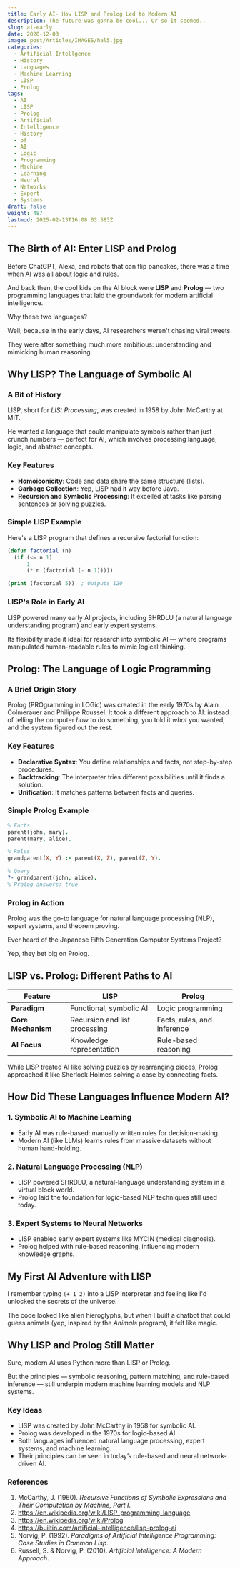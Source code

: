 ```yaml
---
title: Early AI- How LISP and Prolog Led to Modern AI
description: The future was gonna be cool... Or so it seemed..
slug: ai-early
date: 2020-12-03
image: post/Articles/IMAGES/hal5.jpg
categories:
  - Artificial Intellgence
  - History
  - Languages
  - Machine Learning
  - LISP
  - Prolog
tags:
  - AI
  - LISP
  - Prolog
  - Artificial
  - Intelligence
  - History
  - of
  - AI
  - Logic
  - Programming
  - Machine
  - Learning
  - Neural
  - Networks
  - Expert
  - Systems
draft: false
weight: 487
lastmod: 2025-02-13T16:08:03.583Z
---
```

## The Birth of AI: Enter LISP and Prolog

Before ChatGPT, Alexa, and robots that can flip pancakes, there was a time when AI was all about logic and rules.

And back then, the cool kids on the AI block were **LISP** and **Prolog** — two programming languages that laid the groundwork for modern artificial intelligence.

Why these two languages?

Well, because in the early days, AI researchers weren't chasing viral tweets.

They were after something much more ambitious: understanding and mimicking human reasoning.

## Why LISP? The Language of Symbolic AI

### A Bit of History

LISP, short for *LISt Processing*, was created in 1958 by John McCarthy at MIT.

He wanted a language that could manipulate symbols rather than just crunch numbers — perfect for AI, which involves processing language, logic, and abstract concepts.

### Key Features

* **Homoiconicity**: Code and data share the same structure (lists).
* **Garbage Collection**: Yep, LISP had it way before Java.
* **Recursion and Symbolic Processing**: It excelled at tasks like parsing sentences or solving puzzles.

### Simple LISP Example

Here's a LISP program that defines a recursive factorial function:

```lisp
(defun factorial (n)
  (if (<= n 1)
      1
      (* n (factorial (- n 1)))))

(print (factorial 5))  ; Outputs 120
```

### LISP's Role in Early AI

LISP powered many early AI projects, including SHRDLU (a natural language understanding program) and early expert systems.

Its flexibility made it ideal for research into symbolic AI — where programs manipulated human-readable rules to mimic logical thinking.

## Prolog: The Language of Logic Programming

### A Brief Origin Story

Prolog (PROgramming in LOGic) was created in the early 1970s by Alain Colmerauer and Philippe Roussel. It took a different approach to AI: instead of telling the computer *how* to do something, you told it *what* you wanted, and the system figured out the rest.

### Key Features

* **Declarative Syntax**: You define relationships and facts, not step-by-step procedures.
* **Backtracking**: The interpreter tries different possibilities until it finds a solution.
* **Unification**: It matches patterns between facts and queries.

### Simple Prolog Example

```prolog
% Facts
parent(john, mary).
parent(mary, alice).

% Rules
grandparent(X, Y) :- parent(X, Z), parent(Z, Y).

% Query
?- grandparent(john, alice).
% Prolog answers: true
```

### Prolog in Action

Prolog was the go-to language for natural language processing (NLP), expert systems, and theorem proving.

Ever heard of the Japanese Fifth Generation Computer Systems Project?

Yep, they bet big on Prolog.

## LISP vs. Prolog: Different Paths to AI

| **Feature**        | **LISP**                      | **Prolog**                  |
| ------------------ | ----------------------------- | --------------------------- |
| **Paradigm**       | Functional, symbolic AI       | Logic programming           |
| **Core Mechanism** | Recursion and list processing | Facts, rules, and inference |
| **AI Focus**       | Knowledge representation      | Rule-based reasoning        |

While LISP treated AI like solving puzzles by rearranging pieces, Prolog approached it like Sherlock Holmes solving a case by connecting facts.

## How Did These Languages Influence Modern AI?

### 1. **Symbolic AI to Machine Learning**

* Early AI was rule-based: manually written rules for decision-making.
* Modern AI (like LLMs) learns rules from massive datasets without human hand-holding.

### 2. **Natural Language Processing (NLP)**

* LISP powered SHRDLU, a natural-language understanding system in a virtual block world.
* Prolog laid the foundation for logic-based NLP techniques still used today.

### 3. **Expert Systems to Neural Networks**

* LISP enabled early expert systems like MYCIN (medical diagnosis).
* Prolog helped with rule-based reasoning, influencing modern knowledge graphs.

## My First AI Adventure with LISP

I remember typing `(+ 1 2)` into a LISP interpreter and feeling like I'd unlocked the secrets of the universe.

The code looked like alien hieroglyphs, but when I built a chatbot that could guess animals (yep, inspired by the *Animals* program), it felt like magic.

## Why LISP and Prolog Still Matter

Sure, modern AI uses Python more than LISP or Prolog.

But the principles — symbolic reasoning, pattern matching, and rule-based inference — still underpin modern machine learning models and NLP systems.

### Key Ideas

* LISP was created by John McCarthy in 1958 for symbolic AI.
* Prolog was developed in the 1970s for logic-based AI.
* Both languages influenced natural language processing, expert systems, and machine learning.
* Their principles can be seen in today’s rule-based and neural network-driven AI.

### References

1. McCarthy, J. (1960). *Recursive Functions of Symbolic Expressions and Their Computation by Machine, Part I*.
2. <https://en.wikipedia.org/wiki/LISP_programming_language>
3. <https://en.wikipedia.org/wiki/Prolog>
4. <https://builtin.com/artificial-intelligence/lisp-prolog-ai>
5. Norvig, P. (1992). *Paradigms of Artificial Intelligence Programming: Case Studies in Common Lisp*.
6. Russell, S. & Norvig, P. (2010). *Artificial Intelligence: A Modern Approach*.
